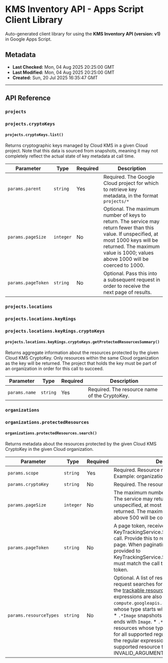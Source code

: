 # KMS Inventory API - Apps Script Client Library

Auto-generated client library for using the **KMS Inventory API (version: v1)** in Google Apps Script.

## Metadata

- **Last Checked:** Mon, 04 Aug 2025 20:25:00 GMT
- **Last Modified:** Mon, 04 Aug 2025 20:25:00 GMT
- **Created:** Sun, 20 Jul 2025 16:35:47 GMT



---

## API Reference

### `projects`

### `projects.cryptoKeys`

#### `projects.cryptoKeys.list()`

Returns cryptographic keys managed by Cloud KMS in a given Cloud project. Note that this data is sourced from snapshots, meaning it may not completely reflect the actual state of key metadata at call time.

| Parameter | Type | Required | Description |
|---|---|---|---|
| `params.parent` | `string` | Yes | Required. The Google Cloud project for which to retrieve key metadata, in the format `projects/*` |
| `params.pageSize` | `integer` | No | Optional. The maximum number of keys to return. The service may return fewer than this value. If unspecified, at most 1000 keys will be returned. The maximum value is 1000; values above 1000 will be coerced to 1000. |
| `params.pageToken` | `string` | No | Optional. Pass this into a subsequent request in order to receive the next page of results. |

### `projects.locations`

### `projects.locations.keyRings`

### `projects.locations.keyRings.cryptoKeys`

#### `projects.locations.keyRings.cryptoKeys.getProtectedResourcesSummary()`

Returns aggregate information about the resources protected by the given Cloud KMS CryptoKey. Only resources within the same Cloud organization as the key will be returned. The project that holds the key must be part of an organization in order for this call to succeed.

| Parameter | Type | Required | Description |
|---|---|---|---|
| `params.name` | `string` | Yes | Required. The resource name of the CryptoKey. |

### `organizations`

### `organizations.protectedResources`

#### `organizations.protectedResources.search()`

Returns metadata about the resources protected by the given Cloud KMS CryptoKey in the given Cloud organization.

| Parameter | Type | Required | Description |
|---|---|---|---|
| `params.scope` | `string` | Yes | Required. Resource name of the organization. Example: organizations/123 |
| `params.cryptoKey` | `string` | No | Required. The resource name of the CryptoKey. |
| `params.pageSize` | `integer` | No | The maximum number of resources to return. The service may return fewer than this value. If unspecified, at most 500 resources will be returned. The maximum value is 500; values above 500 will be coerced to 500. |
| `params.pageToken` | `string` | No | A page token, received from a previous KeyTrackingService.SearchProtectedResources call. Provide this to retrieve the subsequent page. When paginating, all other parameters provided to KeyTrackingService.SearchProtectedResources must match the call that provided the page token. |
| `params.resourceTypes` | `string` | No | Optional. A list of resource types that this request searches for. If empty, it will search all the [trackable resource types](https://cloud.google.com/kms/docs/view-key-usage#tracked-resource-types). Regular expressions are also supported. For example: * `compute.googleapis.com.*` snapshots resources whose type starts with `compute.googleapis.com`. * `.*Image` snapshots resources whose type ends with `Image`. * `.*Image.*` snapshots resources whose type contains `Image`. See [RE2](https://github.com/google/re2/wiki/Syntax) for all supported regular expression syntax. If the regular expression does not match any supported resource type, an INVALID_ARGUMENT error will be returned. |